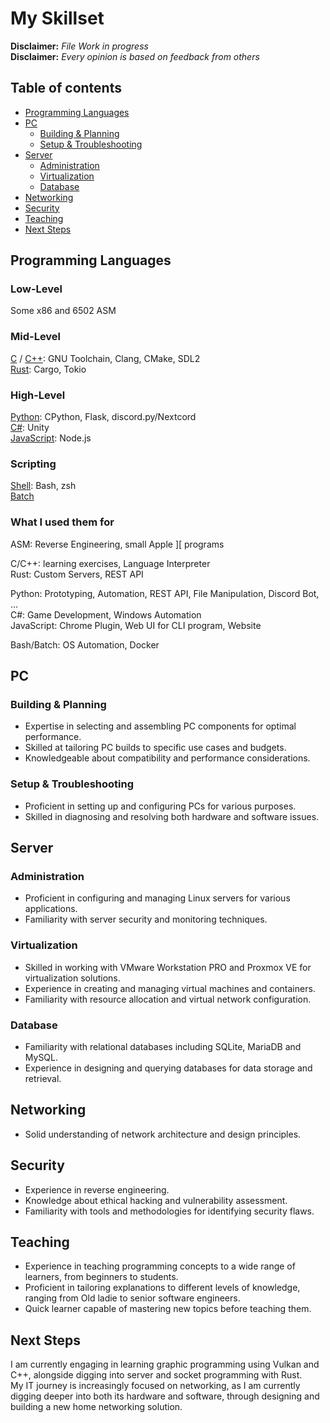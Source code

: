 
# My Skillset

**Disclaimer:** *File Work in progress*  
**Disclaimer:** *Every opinion is based on feedback from others*

## Table of contents

- [Programming Languages](#programming-languages)  
- [PC](#pc)  
  - [Building & Planning](#building--planning)  
  - [Setup & Troubleshooting](#setup--troubleshooting)  
- [Server](#server)  
  - [Administration](#administration)  
  - [Virtualization](#virtualization)  
  - [Database](#database)  
- [Networking](#networking)  
- [Security](#security)  
- [Teaching](#teaching)  
- [Next Steps](#next-steps)

## Programming Languages

### Low-Level

Some x86 and 6502 ASM

### Mid-Level

[C](https://en.cppreference.com/w/c) / [C++](https://en.cppreference.com/w/cpp): GNU Toolchain, Clang, CMake, SDL2  
[Rust](https://www.rust-lang.org): Cargo, Tokio  

### High-Level

[Python](https://www.python.org): CPython, Flask, discord.py/Nextcord  
[C#](https://learn.microsoft.com/en-us/dotnet/csharp/): Unity  
[JavaScript](https://en.wikipedia.org/wiki/JavaScript): Node.js  

### Scripting

[Shell](https://www.gnu.org/software/bash/): Bash, zsh  
[Batch](https://learn.microsoft.com/en-us/windows-server/administration/windows-commands/windows-commands)  

### What I used them for

ASM: Reverse Engineering, small Apple ][ programs

C/C++: learning exercises, Language Interpreter  
Rust: Custom Servers, REST API  

Python: Prototyping, Automation, REST API, File Manipulation, Discord Bot, ...  
C#: Game Development, Windows Automation  
JavaScript: Chrome Plugin, Web UI for CLI program, Website  

Bash/Batch: OS Automation, Docker

## PC

### Building & Planning

- Expertise in selecting and assembling PC components for optimal performance.  
- Skilled at tailoring PC builds to specific use cases and budgets.  
- Knowledgeable about compatibility and performance considerations.  

### Setup & Troubleshooting

- Proficient in setting up and configuring PCs for various purposes.  
- Skilled in diagnosing and resolving both hardware and software issues.  

## Server

### Administration

- Proficient in configuring and managing Linux servers for various applications.  
- Familiarity with server security and monitoring techniques.  

### Virtualization

- Skilled in working with VMware Workstation PRO and Proxmox VE for virtualization solutions.  
- Experience in creating and managing virtual machines and containers.  
- Familiarity with resource allocation and virtual network configuration.  

### Database

- Familiarity with relational databases including SQLite, MariaDB and MySQL.  
- Experience in designing and querying databases for data storage and retrieval.  

## Networking

- Solid understanding of network architecture and design principles.  

## Security

- Experience in reverse engineering.  
- Knowledge about ethical hacking and vulnerability assessment.  
- Familiarity with tools and methodologies for identifying security flaws.

## Teaching

- Experience in teaching programming concepts to a wide range of learners, from beginners to students.  
- Proficient in tailoring explanations to different levels of knowledge, ranging from Old ladie to senior software engineers.  
- Quick learner capable of mastering new topics before teaching them.

## Next Steps

I am currently engaging in learning graphic programming using Vulkan and C++, alongside digging into server and socket programming with Rust.  
My IT journey is increasingly focused on networking, as I am currently digging deeper into both its hardware and software, through designing and building a new home networking solution.  
